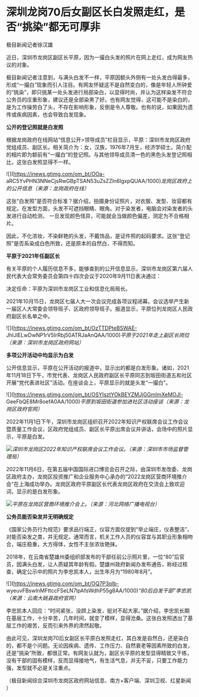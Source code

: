 # 深圳龙岗70后女副区长白发照走红，是否“挑染”都无可厚非

极目新闻记者徐汉雄

近日，深圳市龙岗区副区长平原，因为一撮白头发的照片在网上走红，成为网友热议的对象。

极目新闻记者注意到，与满头白发不一样，平原因额头外侧有一处头发白得最多，形成“一撮白”现象而引人注目。有网友怀疑这不是自然变白的，像是年轻人所钟爱的“挑染”，即只挑某一处头发进行局部染白，以显得时尚，并认为这样染发不符合公务员的庄重形象，建议还是全部染黑了好。也有网友觉得，这可能不是染白的，是为工作操劳白了头，不存在影响形象，反倒是令人尊敬。也有的说，如果因为遗传或疾病因素，也会导致白发现象。

**公开的登记照就是白发照**

根据龙岗政府在线网站“信息公开>领导成员”栏目显示，平原：深圳市龙岗区政府党组成员、副区长。相关简介为：女，汉族，1976年7月生，经济学硕士。简介配的相片即为额前有“一撮白”的登记照。与其他领导成员清一色的黑色头发登记照相比，这张白发照显得不一样。

![](https://inews.gtimg.com/om_bt/OOa-
aRC5YvPHN3NNeCjsRwGBpTSAN53uZsZZln6lgxpQUAA/1000)_龙岗区政府上的公开信息（来源：龙岗政府在线）_

这张“白发照”是否符合标准？据介绍，拍摄身份证照片，对衣服、发型、妆容都有规定。在发型方面，头发不可遮挡眼睛、眼角。对于染发者，电脑会对染发者的头发进行自动检测，
一旦发现颜色怪异，可能就会当做颜色偏差，测定为不合格相片。

因此，不化浓妆，不染鲜艳的头发，不戴饰品，是证件照的起码要求。这张“登记照”是否系染成白色所致，还是原本的自然白，不得而知。

**平原于2021年任副区长**

有关平原的个人履历信息不多，能够查到的公开信息显示，深圳市龙岗区第六届人民代表大会常务委员会第四十四次会议于2020年9月11日表决通过：

决定任命：平原为深圳市龙岗区工业和信息化局局长。

2021年10月15日，龙岗区七届人大一次会议完成各项议程闭幕。会议选举产生新一届区人大常委会领导班子、区政府领导班子。报道显示，平原位列龙岗区人民政府副区长名单之中。

![](https://inews.gtimg.com/om_bt/OzTTDPteBSWAE-
JhlJlELwDwNP1rV5IrRbj50ATRJaAnQAA/1000)_平原于2021年走上副区长岗位（来源：深圳市龙岗区政府网站）_

**多项公开活动中均显示为白发**

公开信息显示，平原在公开活动的报道中，显示出的都是白发形象。诸如，2021年11月18日下午，市党代表、龙岗区人民政府副区长平原同志到坂田街道五和社区开展“党代表进社区”活动。在座谈会上，平原显示的就是头发“一撮白”。

![](https://inews.gtimg.com/om_bt/OSYIsztYOkBEYZMJjGGmImXeMOJl-
GeeFbQE8Mr8oefA0AA/1000)_平原到坂田街道参加进社区活动座谈（来源：龙岗区政府官网）_

2022年11月1日下午，深圳市龙岗区组织召开2022年知识产权联席会议工作会议暨质量工作会议，区政府党组成员、副区长平原出席会议并讲话，会场中的照片显示，平原是白发。

![](https://inews.gtimg.com/om_bt/OzYusoB0zHWP2NhNFakFhDjI5GBokhOqGPCi15fTx4ChsAA/1000)_深圳市龙岗区2022年知识产权联席会议工作会议。（来源：深圳市市场监督管理局）_

2022年11月6日，在第五届中国国际进口博览会召开之际，由深圳市发改委、龙岗区政府主办，龙岗区投资推广和企业服务中心承办的“2022龙岗区营商环境推介会”在上海成功举办。龙岗区政府平原副区长代表龙岗区政府在交流会上致欢迎词，显示的是白发形象。

![](https://inews.gtimg.com/om_bt/OqC7pdWO0u68NrVwJZAM53VMS6Xb2w4rr397lRjex7M9QAA/1000)_平原在龙岗区营商环境推介会上。（来源：河北网络广播电视台）_

**公务员能否染发并无明确规定**

《国家公务员行为规范》要求品行端正，仪容方面仅提到“举止端庄，仪表整洁”，对能否染发之类，并无规定。通常而言，机关工作人员的仪容宜与其职业形象相吻合，端庄稳重，大方得体，女性不主张浓妆艳抹。

2018年，在云南省楚雄州委组织部发布的干部任前公示照片里，一位“80”后官员，因满头白发，让人质疑其年龄有假。楚雄州政府新闻办发布通告，称经过核查，确定公示中的照片为李忠凯本人，出生年月为“1980年8月”。

![](https://inews.gtimg.com/om_bt/OQ7P3qIb-
wyeuvFBswlnMFttccFSeLN7lpAfsWdhP55g8AA/1000)_“80后白发干部”李忠凯（来源：云南大姚县政府官网）_

李忠凯本人回应：“时间紧张，没顾上染发，挺对不起大家。”据介绍，李忠凯长期在基层工作，十分辛苦，几年时间，就变了模样，显得沧桑。这张白发照透出了基层工作的艰苦，反而引来外界的肃然起敬。

由此可见，深圳龙岗70后女副区长平原白发照走红，其白发是自然白，还是染白的，都不是个问题。无论因疾病、遗传、工作压力、自然衰老等因素所致的白发，还是“挑染”所致，都很正常。有网友认就为，副区长平原的发型显得精致又干练，没有干部的固有模样，反而显得接地气，有生活气息，并无不妥，只要工作能力强，发型就不必是关注重点。

（极目新闻综合深圳市龙岗区政府网站信息、南方+客户端、深圳卫视、红星新闻 ）

